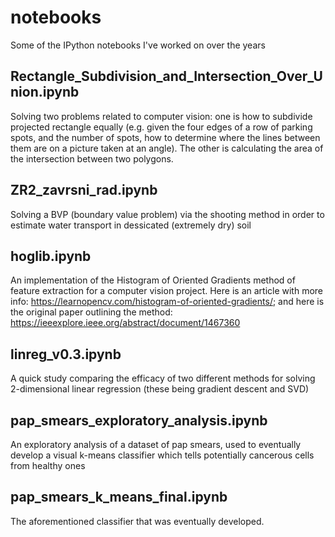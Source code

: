 # notebooks
Some of the IPython notebooks I've worked on over the years

## Rectangle_Subdivision_and_Intersection_Over_Union.ipynb
Solving two problems related to computer vision: one is how to subdivide projected rectangle equally (e.g. given the four edges of a row of parking spots, and the number of spots, how to determine where the lines between them are on a picture taken at an angle). The other is calculating the area of the intersection between two polygons. 

## ZR2_zavrsni_rad.ipynb
Solving a BVP (boundary value problem) via the shooting method in order to estimate water transport in dessicated (extremely dry) soil

## hoglib.ipynb
An implementation of the Histogram of Oriented Gradients method of feature extraction for a computer vision project. Here is an article with more info: https://learnopencv.com/histogram-of-oriented-gradients/; and here is the original paper outlining the method: https://ieeexplore.ieee.org/abstract/document/1467360

## linreg_v0.3.ipynb
A quick study comparing the efficacy of two different methods for solving 2-dimensional linear regression (these being gradient descent and SVD)

## pap_smears_exploratory_analysis.ipynb
An exploratory analysis of a dataset of pap smears, used to eventually develop a visual k-means classifier which tells potentially cancerous cells from healthy ones

## pap_smears_k_means_final.ipynb
The aforementioned classifier that was eventually developed. 
